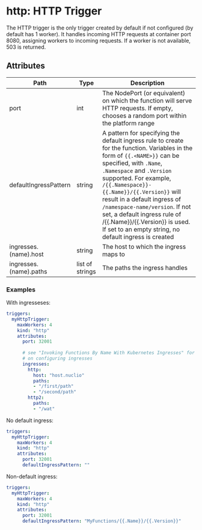 # http: HTTP Trigger

The HTTP trigger is the only trigger created by default if not configured (by default has 1 worker). It handles incoming HTTP requests at container port 8080, assigning workers to incoming requests. If a worker is not available, 503 is returned.

## Attributes

| Path | Type | Description | 
| --- | --- | --- |  
| port | int | The NodePort (or equivalent) on which the function will serve HTTP requests. If empty, chooses a random port within the platform range |
| defaultIngressPattern | string | A pattern for specifying the default ingress rule to create for the function. Variables in the form of `{{.<NAME>}}` can be specified, with `.Name`, `.Namespace` and `.Version` supported. For example, `/{{.Namespace}}-{{.Name}}/{{.Version}}` will result in a default ingress of `/namespace-name/version`. If not set, a default ingress rule of /{{.Name}}/{{.Version}} is used. If set to an empty string, no default ingress is created |
| ingresses.(name).host | string | The host to which the ingress maps to |
| ingresses.(name).paths | list of strings | The paths the ingress handles |

### Examples

With ingresseses:

```yaml
triggers:
  myHttpTrigger:
    maxWorkers: 4
    kind: "http"
    attributes:
      port: 32001
  
      # see "Invoking Functions By Name With Kubernetes Ingresses" for more details
      # on configuring ingresses
      ingresses:
        http:
          host: "host.nuclio"
          paths:
          - "/first/path"
          - "/second/path"
        http2:
          paths:
          - "/wat"
```

No default ingress:
```yaml
triggers:
  myHttpTrigger:
    maxWorkers: 4
    kind: "http"
    attributes:
      port: 32001
      defaultIngressPattern: ""
```

Non-default ingress:
```yaml
triggers:
  myHttpTrigger:
    maxWorkers: 4
    kind: "http"
    attributes:
      port: 32001
      defaultIngressPattern: "MyFunctions/{{.Name}}/{{.Version}}"
```

